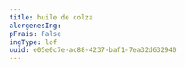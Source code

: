 ```yaml
---
title: huile de colza
alergenesIng:
pFrais: False
ingType: lof
uuid: e05e0c7e-ac88-4237-baf1-7ea32d632940
---
```

